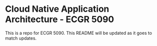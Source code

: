 # Cloud Native Application Architecture - ECGR 5090

This is a repo for ECGR 5090. This README will be updated as it goes to match updates.